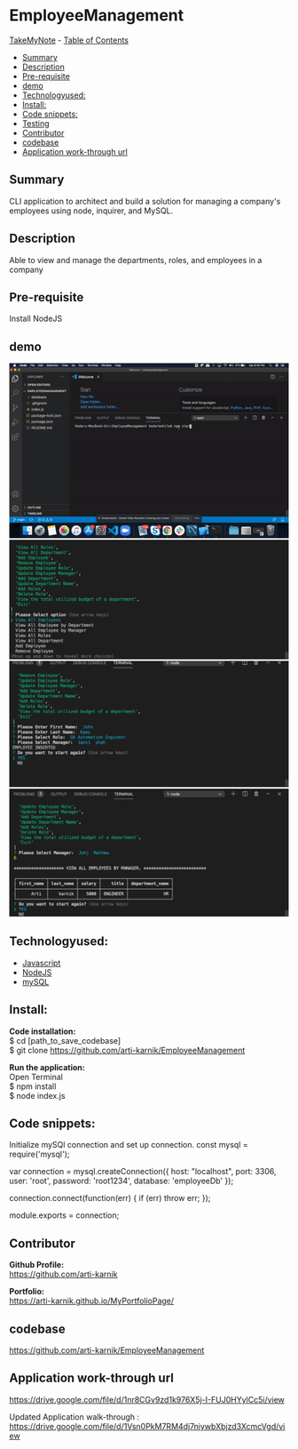# EmployeeManagement

 [TakeMyNote](#takemynote)
    - [Table of Contents](#table-of-contents)
  * [Summary](#summary)
  * [Description](#description)
  * [Pre-requisite](#pre-requisite)
  * [demo](#demo)
  * [Technologyused:](#technologyused-)
  * [Install:](#install-)
  * [Code snippets:](#code-snippets-)
  * [Testing](#testing)
  * [Contributor](#contributor)
  * [codebase](#codebase)
  * [Application work-through url](#application-work-through-url)


## Summary
CLI application to architect and build a solution for managing a company's employees using node, inquirer, and MySQL.


## Description
Able to view and manage the departments, roles, and employees in a company

## Pre-requisite
Install NodeJS 

## demo
![](mygif.gif)
<img src="./assets/images/SS1.png">
<img src="./assets/images/SS2.png">
<img src="./assets/images/SS3.png">

## Technologyused:
<ul>
    <li> 
    <a href="https://developer.mozilla.org/en-US/docs/Web/JavaScript" target="_blank">Javascript <a>
    <br>
    </li>
    <li> 
    <a href="https://nodejs.org/en/docs/" target="_blank">NodeJS <a>
    <li> 
    <a href="https://dev.mysql.com/doc/" target="_blank">mySQL<a>
    </li>
</ul>

## Install:
<strong>Code installation:</strong> <br>
$ cd [path_to_save_codebase] <br>
$ git clone https://github.com/arti-karnik/EmployeeManagement <br>

<strong> Run the application: </strong> <br>
Open Terminal <br>
$ npm install <br>
$ node index.js <br>

## Code snippets:
Initialize mySQl connection and set up connection.
const mysql = require('mysql');

var connection = mysql.createConnection({
  host: "localhost",
  port: 3306,
  user: 'root',
  password: 'root1234',
  database: 'employeeDb'
});

connection.connect(function(err) {
  if (err) throw err;
});

module.exports = connection;


## Contributor
<strong> Github Profile: </strong> <br>
https://github.com/arti-karnik

<strong> Portfolio: </strong> <br>
https://arti-karnik.github.io/MyPortfolioPage/

## codebase
https://github.com/arti-karnik/EmployeeManagement

## Application work-through url
https://drive.google.com/file/d/1nr8CGv9zd1k976X5j-I-FUJ0HYylCc5i/view

Updated Application walk-through : 
https://drive.google.com/file/d/1Vsn0PkM7RM4dj7niywbXbjzd3XcmcVgd/view



